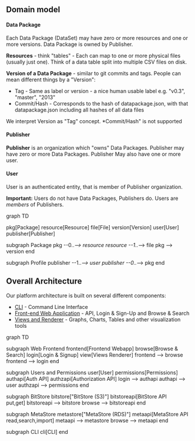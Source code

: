 ## Domain model

#### Data Package

Each Data Package (DataSet) may have zero or more resources and one or more versions. Data Package is owned by Publisher.

**Resources** - think "tables" - Each can map to one or more physical files (usually just one). Think of a data table split into multiple CSV files on disk.

**Version of a Data Package** - similar to git commits and tags. People can mean different things by a "Version":

* Tag - Same as label or version - a nice human usable label e.g. "v0.3", "master", "2013"
* Commit/Hash - Corresponds to the hash of datapackage.json, with that datapackage.json including all hashes of all data files

We interpret Version as "Tag" concept. *Commit/Hash" is not supported

#### Publisher

**Publisher** is an organization which "owns" Data Packages. Publisher may have zero or more Data Packages. Publisher May also have one or more user.

#### User

User is an authenticated entity, that is member of Publisher organization.

**Important:** Users do not have Data Packages, Publishers do. Users are *members* of Publishers.

<div class="mermaid">
graph TD

pkg[Package]
resource[Resource]
file[File]
version[Version]
user[User]
publisher[Publisher]

subgraph Package
  pkg --0..*--> resource
  resource --1..*--> file
  pkg --> version
end

subgraph Profile
  publisher --1..*--> user
  publisher --0..*--> pkg
end
</div>

## Overall Architecture

Our platform architecture is built on several different components:

* [CLI][dpm-py] - Command Line Interface
* [Front-end Web Application][dpr-api] - API, Login & Sign-Up and Browse & Search
* [Views and Renderer][dpr-js] - Graphs, Charts, Tables and other visualization tools

[dpr-api]: https://github.com/frictionlessdata/dpr-api
[dpr-js]: https://github.com/frictionlessdata/dpr-js
[dpm-py]: https://github.com/frictionlessdata/dpm-py

<div class="mermaid">
graph TD

subgraph Web Frontend
  frontend[Frontend Webapp]
  browse[Browse & Search]
  login[Login & Signup]
  view[Views Renderer]
  frontend --> browse
  frontend --> login
end

subgraph Users and Permissions
  user[User]
  permissions[Permissions]
  authapi[Auth API]
  authzapi[Authorization API]
  login --> authapi
  authapi --> user
  authzapi --> permissions
end

subgraph BitStore
  bitstore["BitStore (S3)"]
  bitstoreapi[BitStore API<br/>put,get]
  bitstoreapi --> bitstore
  browse --> bitstoreapi
end

subgraph MetaStore
  metastore["MetaStore (RDS)"]
  metaapi[MetaStore API<br/>read,search,import]
  metaapi --> metastore
  browse --> metaapi
end

subgraph CLI
  cli[CLI]
end
</div>
